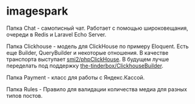 # imagespark

Папка Chat - самописный чат. Работает с помощью широковещания, очереди в Redis и Laravel Echo Server.

Папка Clickhouse - модель для ClickHouse по примеру Eloquent. Есть еще Builder, QueryBuilder и некоторые отношения.
В качестве транспорта выступает <a href="https://github.com/smi2/phpClickHouse">smi2/phpClickHouse</a>.
В будущем лучше переделать под поддержку <a href="https://github.com/the-tinderbox/ClickhouseBuilder">the-tinderbox/ClickhouseBuilder</a>.

Папка Payment - класс для работы с Яндекс.Кассой.

Папка Rules - Правило для валидации количества медиа для разных типов постов.
